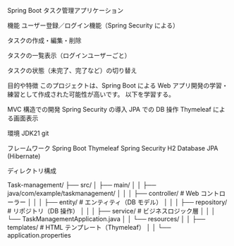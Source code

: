Spring Boot タスク管理アプリケーション

機能
ユーザー登録／ログイン機能（Spring Security による）

タスクの作成・編集・削除

タスクの一覧表示（ログインユーザーごと）

タスクの状態（未完了、完了など）の切り替え

目的や特徴
このプロジェクトは、Spring Boot による Web アプリ開発の学習・練習として作成された可能性が高いです。
以下を学習する。

MVC 構造での開発
Spring Security の導入
JPA での DB 操作
Thymeleaf による画面表示

環境
JDK21
git

フレームワーク
Spring Boot
Thymeleaf
Spring Security
H2 Database
JPA (Hibernate)

ディレクトリ構成

Task-management/
├── src/
│ ├── main/
│ │ ├── java/com/example/taskmanagement/
│ │ │ ├── controller/ # Web コントローラー
│ │ │ ├── entity/ # エンティティ（DB モデル）
│ │ │ ├── repository/ # リポジトリ（DB 操作）
│ │ │ ├── service/ # ビジネスロジック層
│ │ │ └── TaskManagementApplication.java
│ │ └── resources/
│ │ ├── templates/ # HTML テンプレート（Thymeleaf）
│ │ └── application.properties
